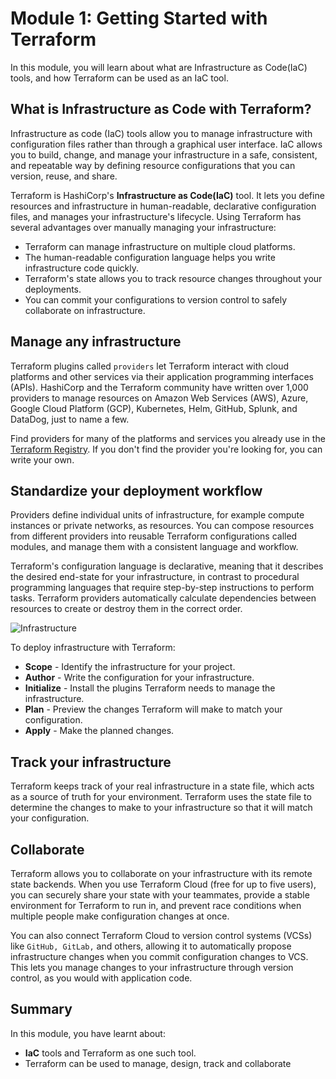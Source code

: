 # Module 1: Getting Started with Terraform

In this module, you will learn about what are Infrastructure as Code(IaC) tools, and how Terraform can be used as an IaC tool.

## What is Infrastructure as Code with Terraform?

Infrastructure as code (IaC) tools allow you to manage infrastructure with configuration files rather than through a graphical user interface. IaC allows you to build, change, and manage your infrastructure in a safe, consistent, and repeatable way by defining resource configurations that you can version, reuse, and share.

Terraform is HashiCorp's **Infrastructure as Code(IaC)** tool. It lets you define resources and infrastructure in human-readable, declarative configuration files, and manages your infrastructure's lifecycle. Using Terraform has several advantages over manually managing your infrastructure:
   - Terraform can manage infrastructure on multiple cloud platforms.
   - The human-readable configuration language helps you write infrastructure code quickly.
   - Terraform's state allows you to track resource changes throughout your deployments.
   - You can commit your configurations to version control to safely collaborate on infrastructure.

## Manage any infrastructure

Terraform plugins called `providers` let Terraform interact with cloud platforms and other services via their application programming interfaces (APIs). HashiCorp and the Terraform community have written over 1,000 providers to manage resources on Amazon Web Services (AWS), Azure, Google Cloud Platform (GCP), Kubernetes, Helm, GitHub, Splunk, and DataDog, just to name a few.

Find providers for many of the platforms and services you already use in the [Terraform Registry](https://registry.terraform.io/browse/providers). If you don't find the provider you're looking for, you can write your own.

## Standardize your deployment workflow

Providers define individual units of infrastructure, for example compute instances or private networks, as resources. You can compose resources from different providers into reusable Terraform configurations called modules, and manage them with a consistent language and workflow.

Terraform's configuration language is declarative, meaning that it describes the desired end-state for your infrastructure, in contrast to procedural programming languages that require step-by-step instructions to perform tasks. Terraform providers automatically calculate dependencies between resources to create or destroy them in the correct order.

![Infrastructure](https://github.com/SD-14/EduLabs/blob/SD/Hashicorp/Azure/Images/Infrastructure.png)

To deploy infrastructure with Terraform:

   - **Scope** - Identify the infrastructure for your project.
   - **Author** - Write the configuration for your infrastructure.
   - **Initialize** - Install the plugins Terraform needs to manage the infrastructure.
   - **Plan** - Preview the changes Terraform will make to match your configuration.
   - **Apply** - Make the planned changes.

## Track your infrastructure

Terraform keeps track of your real infrastructure in a state file, which acts as a source of truth for your environment. Terraform uses the state file to determine the changes to make to your infrastructure so that it will match your configuration.

## Collaborate

Terraform allows you to collaborate on your infrastructure with its remote state backends. When you use Terraform Cloud (free for up to five users), you can securely share your state with your teammates, provide a stable environment for Terraform to run in, and prevent race conditions when multiple people make configuration changes at once.

You can also connect Terraform Cloud to version control systems (VCSs) like `GitHub, GitLab,` and others, allowing it to automatically propose infrastructure changes when you commit configuration changes to VCS. This lets you manage changes to your infrastructure through version control, as you would with application code.

## Summary

In this module, you have learnt about: 

   - **IaC** tools and Terraform as one such tool.
   - Terraform can be used to manage, design, track and collaborate

